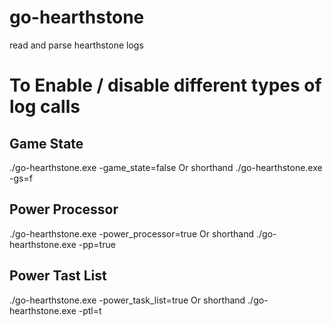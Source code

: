 # go-hearthstone
read and parse hearthstone logs


# To Enable / disable different types of log calls

## Game State
./go-hearthstone.exe -game_state=false
Or shorthand
./go-hearthstone.exe -gs=f

## Power Processor
./go-hearthstone.exe -power_processor=true
Or shorthand
./go-hearthstone.exe -pp=true

## Power Tast List
./go-hearthstone.exe -power_task_list=true
Or shorthand
./go-hearthstone.exe -ptl=t

